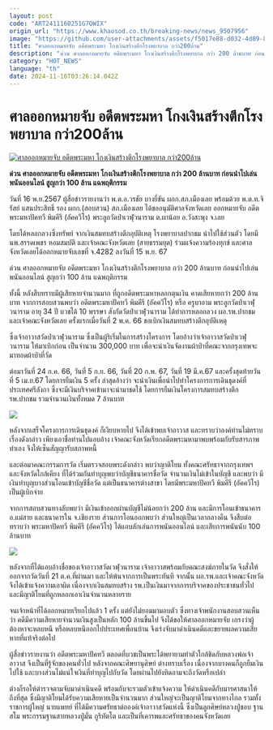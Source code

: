 ```yaml
---
layout: post
code: "ART2411160251G7QWIX"
origin_url: "https://www.khaosod.co.th/breaking-news/news_9507956"
image: "https://github.com/user-attachments/assets/f5017e88-d032-4d89-89fc-d5008a829c32"
title: "ศาลออกหมายจับ อดีตพระมหา โกงเงินสร้างตึกโรงพยาบาล กว่า200ล้าน"
description: "ด่วน ศาลออกหมายจับ อดีตพระมหา โกงเงินสร้างตึกโรงพยาบาล กว่า 200 ล้านบาท ก่อนนำไปเล่นพนันออนไลน์ สูญกว่า 100 ล้าน แฉพฤติกรรม"
category: "HOT_NEWS"
language: "th"
date: 2024-11-16T03:26:14.042Z
---
```


# ศาลออกหมายจับ อดีตพระมหา โกงเงินสร้างตึกโรงพยาบาล กว่า200ล้าน

[![ศาลออกหมายจับ อดีตพระมหา โกงเงินสร้างตึกโรงพยาบาล กว่า200ล้าน](https://www.khaosod.co.th/wpapp/uploads/2024/11/former-king.jpg "ศาลออกหมายจับ อดีตพระมหา โกงเงินสร้างตึกโรงพยาบาล กว่า200ล้าน")](https://www.khaosod.co.th/wpapp/uploads/2024/11/former-king.jpg)

**ด่วน ศาลออกหมายจับ อดีตพระมหา โกงเงินสร้างตึกโรงพยาบาล กว่า 200 ล้านบาท ก่อนนำไปเล่นพนันออนไลน์ สูญกว่า 100 ล้าน แฉพฤติกรรม**

วันที่ 16 พ.ย.2567 ผู้สื่อข่าวรายงานว่า พ.ต.อ.วรชัย บางยี่ขัน ผกก.สภ.เมืองเลย พร้อมด้วย พ.ต.ท.จิรัสย์ แสนประสิทธิ์ รอง ผกก.(สอบสวน) สภ.เมืองเลย ได้ขออนุมัติศาลจังหวัดเลย ออกหมายจับ อดีตพระมหาปัคทวี พิมคีรี (อัคควีโร) พระลูกวัดป่าเวฬุวนาราม ต.ผาน้อย อ.วังสะพุง จ.เลย

โดยได้หลอกลวงซึ่งทรัพย์ จากเงินสมทบสร้างตึกอุบัติเหตุ โรงพยาบาลปากชม นำไปใช้ส่วนตัว โดยมี นพ.สรรคเพชร หอมสมบัติ และเจ้าคณะจังหวัดเลย (สายธรรมยุต) ร่วมแจ้งความร้องทุกข์ และศาลจังหวัดเลยได้ออกหมายจับเลขที่ จ.4282 ลงวันที่ 15 พ.ย. 67

ด่วน ศาลออกหมายจับ อดีตพระมหา โกงเงินสร้างตึกโรงพยาบาล กว่า 200 ล้านบาท ก่อนนำไปเล่นพนันออนไลน์ สูญกว่า 100 ล้าน แฉพฤติกรรม

ทั้งนี้ หลังสืบทราบมีผู้เสียหายจำนวนมาก ที่ถูกอดีตพระมหาหลอกตุนเงิน คาดเสียหายกว่า 200 ล้านบาท จากการสอบสวนพบว่า อดีตพระมหาปัคทวี พิมคีรี (อัคควีโร) หรือ ครูบาอาม พระลูกวัดป่าเวฬุวนาราม อายุ 34 ปี บวชได้ 10 พรรษา สังกัดวัดป่าเวฬุวนาราม ได้ทำการหลอกลวง ผอ.รพ.ปากชม และเจ้าคณะจังหวัดเลย ครั้งแรกเมื่อวันที่ 2 พ.ค. 66 ขอเบิกเงินสมทบสร้างตึกอุบัติเหตุ

ซึ่งเจ้าอาวาสวัดป่าเวฬุวนาราม ซึ่งเป็นผู้ริเริ่มในการสร้างโครงการ โดยอ้างว่าเจ้าอาวาสวัดป่าเวฬุวนาราม ให้มาเบิกก่อน เป็นจำนวน 300,000 บาท เพื่อจะนำเงินจัดงานผ้าป่าที่คณะจากกรุงเทพจะมาทอดผ้าป่าที่วัด

ต่อมาวันที่ 24 ก.ค. 66, วันที่ 5 ก.ย. 66, วันที่ 20 ก.พ. 67, วันที่ 19 มี.ค.67 และครั้งสุดท้ายวันที่ 5 เม.ย.67 โดยการยืมเงิน 5 ครั้ง ล่าสุดอ้างว่า จะนำเงินเพื่อนำไปทำโครงการการเดินธุดงค์ที่ประเทศศรีลังกา ซึ่งจะมีเงินบริจาคเข้ามาจะนำมาชดใช้ โดยการยืมเงินโครงการสมทบสร้างตึก รพ.ปากชม รวมจำนวนเงินทั้งหมด 7 ล้านบาท

[![](https://www.khaosod.co.th/wpapp/uploads/2024/11/16-พระ1.jpg)](https://www.khaosod.co.th/wpapp/uploads/2024/11/16-พระ1.jpg)

หลังจากเสร็จโครงการการเดินธุดงค์ ก็เงียบหายไป จึงได้เข้าพบเจ้าอาวาส และทราบว่าองค์ท่านไม่ทราบเรื่องดังกล่าว เพียงเอาชื่อท่านไปแอบอ้าง เจ้าคณะจังหวัดเรียกอดีตพระมหามาพบพร้อมกับรับสารภาพทำเอง จึงให้เซ็นสัญญารับสภาพหนี้

และต่อมาคณะกรรมการวัด เริ่มตรวจสอบพระดังกล่าว พบว่าญาติโยม ทั้งคณะศรัทธาจากกรุงเทพฯ และจังหวัดใกล้เคียง ที่ได้ร่วมกันทำบุญพบว่าบัญชีธนาคารชื่อวัด จำนวนเงินไม่เข้าในบัญชี และพบว่า มีเงินทำบุญบางส่วนโอนเข้าบัญชีชื่อวัด แต่เป็นธนาคารต่างสาขา โดยมีพระมหาปัคทวี พิมคีรี (อัคควีโร) เป็นผู้เบิกจ่าย

จากการสอบสวนทางลับพบว่า มีเงินเข้าออกผ่านบัญชีไม่น้อยกว่า 200 ล้าน และมีการโอนเข้าธนาคาร อ.แม่สาย และธนาคารใน จ.เชียงราย ส่วนการโอนออกพบว่า ส่วนใหญ่เป็นเวลากลางคืน จึงสืบต่อทราบว่า พระมหาปัคทวี พิมคีรี (อัคควีโร) ได้แอบลักเล่นการพนันออนไลน์ และเสียการพนันนับ 100 ล้านบาท

[![](https://www.khaosod.co.th/wpapp/uploads/2024/11/16-พระ2.jpg)](https://www.khaosod.co.th/wpapp/uploads/2024/11/16-พระ2.jpg)

หลังจากที่ได้แอบอ้างชื่อของเจ้าอาวาสวัดเวฬุวนาราม เจ้าอาวาสพร้อมกับคณะสงฆ์ภายในวัด จึงสั่งให้ออกจากวัดวันที่ 21 ต.ค.ที่ผ่านมา และให้พ้นจากการเป็นพระทันที จากนั้น ผอ.รพ.และเจ้าคณะจังหวัด จึงได้เข้าแจ้งความเอาผิด เนื่องจากเงินสมทบสร้าง รพ.เป็นเงินมาจากการบริจาคของประชาชนทั่วไป และมีญาติโยมที่ถูกหลอกเอาเงินจำนวนหลายราย

จนเจ้าหน้าที่ได้ออกหมายเรียกไปแล้ว 1 ครั้ง แต่ยังไม่ยอมมามอบตัว ซึ่งทางเจ้าพนักงานสอบสวนเห็นว่า คดีมีความเสียหายจำนวนเงินสูงเป็นหลัก 100 ล้านขึ้นไป จึงได้ขอให้ศาลออกหมายจับ เกรงว่าผู้ต้องหาจะหลบหนี หรือหลบหนีออกไปประเทศเพื่อนบ้าน จึงเร่งจับมาดำเนินคดีและขยายผลความเสียหายที่แท้จริงต่อไป

ผู้สื่อข่าวรายงานว่า อดีตพระมหาปัคทวี ตลอดที่บวชเป็นพระได้พยายามทำตัวใกล้ชิดกับหลวงพ่อเจ้าอาวาส จึงเป็นที่รู้จักของคนทั่วไป หลังจากคณะศิษยานุศิษย์ ต่างทราบเรื่อง เนื่องจากบางคนก็ถูกยืมเงินไปใช้ และบางส่วนไม่แน่ใจเงินที่ทำบุญไปกับวัด โดยผ่านไปยังทิดอามจะถึงวัดหรือเปล่า

ต่างก็รอให้ตำรวจตามจับมาดำเนินคดี พร้อมกับจะรวมตัวเข้าแจ้งความ ให้ดำเนินคดีกับมารศาสนาให้ถึงที่สุด ซึ่งมีญาติโยมได้รับความเสียหายเป็นจำนวนมาก ส่วนใหญ่จะเป็นญาติโยมจากทางไกล รวมทั้งราชการผู้ใหญ่ นายแพทย์ ที่ได้มีความศรัทธาต่อองค์เจ้าอาวาสวัดแห่งนี้ ซึ่งเป็นลูกศิษย์หลวงปู่ชอบ ฐานสโม พระกรรมฐานสายหลวงปู่มั่น ภูริทัตโต และเป็นที่เคารพและศรัทธาของคนจังหวัดเลย